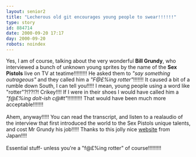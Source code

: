 ```yaml
---
layout: senior2
title: "Lecherous old git encourages young people to swear!!!!!!"
type: story
id: 884714
date: 2000-09-20 17:17
day: 2000-09-20
robots: noindex
---
```

Yes, I am of course, talking about the very wonderful <b>Bill Grundy</b>, who interviewed a bunch of unknown young sprites by the name of the <b>Sex Pistols</b> live on TV at teatime!!!!!!!!! He asked them to <i>"say something outrageous"</i> and they called him a <i>"F@£%ing rotter"</i>!!!!!!! It caused a bit of a rumble down South, I can tell you!!!!! I mean, young people using a word like "rotter"?!??!?! Crikey!!!! If I were in their shoes I would have called him a <i>"f@£%ing dolt-ish c@#t"</i>!!!!!!!!!! That would have been much more acceptable!!!!!!!<br/> <br/>Ahem, anyway!!!!! You can read the transcript, and listen to a realaudio of the interview that first introduced the world to the Sex Pistols unique talents, and cost Mr Grundy his job!!!!! Thanks to this jolly nice <a href="http://www.geocities.co.jp/MusicStar/6282/pistols/interview/grundy.html#english">website</a> from Japan!!!! <br/> <br/>Essential stuff- unless you're a "f@£%ing rotter" of course!!!!!!!!!
